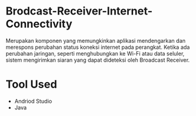 # Brodcast-Receiver-Internet-Connectivity
Merupakan komponen yang memungkinkan aplikasi mendengarkan dan merespons perubahan status koneksi internet pada perangkat. Ketika ada perubahan jaringan, seperti menghubungkan ke Wi-Fi atau data seluler, sistem mengirimkan siaran yang dapat dideteksi oleh Broadcast Receiver.

# Tool Used
- Andriod Studio
- Java
